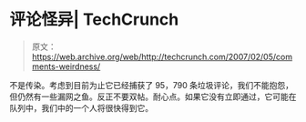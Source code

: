 # 评论怪异| TechCrunch

> 原文：<https://web.archive.org/web/http://techcrunch.com/2007/02/05/comments-weirdness/>

不是传染。考虑到目前为止它已经捕获了 95，790 条垃圾评论，我们不能抱怨，但仍然有一些漏网之鱼。反正不要双帖。耐心点。如果它没有立即通过，它可能在队列中，我们中的一个人将很快得到它。